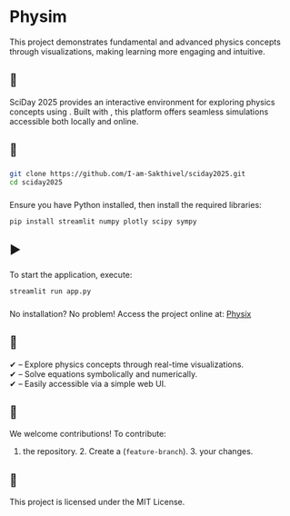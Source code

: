 # Physim 
This project demonstrates fundamental and advanced physics concepts through visualizations, making learning more engaging and intuitive.
## 🚀 
SciDay 2025 provides an interactive environment for exploring physics concepts using . Built with , this platform offers seamless simulations accessible both locally and online.
## 🔧 
### 
```bash
git clone https://github.com/I-am-Sakthivel/sciday2025.git
cd sciday2025
```
### 
Ensure you have Python installed, then install the required libraries:
```bash
pip install streamlit numpy plotly scipy sympy
```
## ▶️ 
### 
To start the application, execute:
```bash
streamlit run app.py
```
### 
No installation? No problem! Access the project online at:
[Physix](https://physim.streamlit.app/)
## 📌 
✔  – Explore physics concepts through real-time visualizations.  
✔  – Solve equations symbolically and numerically.  
✔  – Easily accessible via a simple web UI.
## 🤝 
We welcome contributions! To contribute:
1.  the repository. 2. Create a  (`feature-branch`). 3.  your changes.
## 📝 
This project is licensed under the MIT License. 

